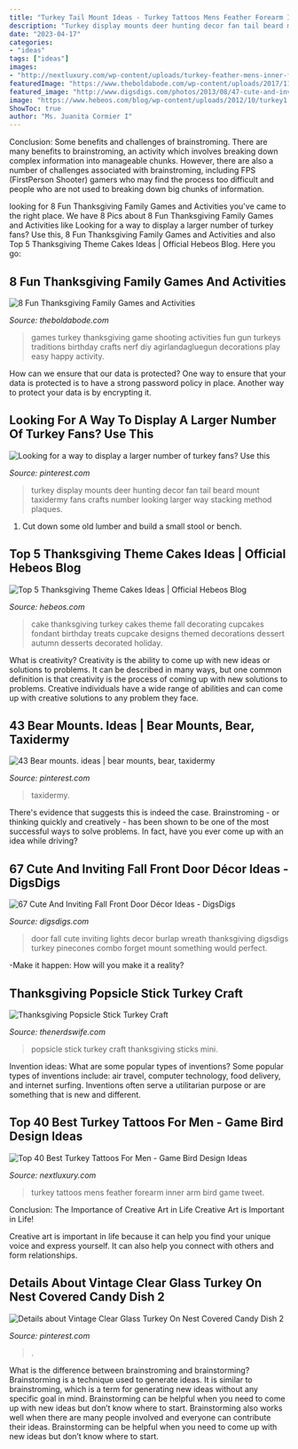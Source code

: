 ```yaml
---
title: "Turkey Tail Mount Ideas - Turkey Tattoos Mens Feather Forearm Inner Arm Bird Game Tweet"
description: "Turkey display mounts deer hunting decor fan tail beard mount taxidermy fans crafts number looking larger way stacking method plaques"
date: "2023-04-17"
categories:
- "ideas"
tags: ["ideas"]
images:
- "http://nextluxury.com/wp-content/uploads/turkey-feather-mens-inner-forearm-tattoos.jpg"
featuredImage: "https://www.theboldabode.com/wp-content/uploads/2017/11/turkey-shoot-game2.jpg"
featured_image: "http://www.digsdigs.com/photos/2013/08/47-cute-and-inviting-fall-front-door-decor-ideas-16.jpg"
image: "https://www.hebeos.com/blog/wp-content/uploads/2012/10/turkey1.jpg"
ShowToc: true
author: "Ms. Juanita Cormier I"
---
```



Conclusion: Some benefits and challenges of brainstroming.
There are many benefits to brainstroming, an activity which involves breaking down complex information into manageable chunks. However, there are also a number of challenges associated with brainstroming, including FPS (FirstPerson Shooter) gamers who may find the process too difficult and people who are not used to breaking down big chunks of information.

	

		
looking for 8 Fun Thanksgiving Family Games and Activities you've came to the right place. We have 8 Pics about 8 Fun Thanksgiving Family Games and Activities like Looking for a way to display a larger number of turkey fans? Use this, 8 Fun Thanksgiving Family Games and Activities and also Top 5 Thanksgiving Theme Cakes Ideas | Official Hebeos Blog. Here you go:
		
    
## 8 Fun Thanksgiving Family Games And Activities

<img loading=lazy src="https://www.theboldabode.com/wp-content/uploads/2017/11/turkey-shoot-game2.jpg" onerror="this.onerror=null;this.src='https://tse1.mm.bing.net/th?id=OIP.-7FgqM1TznFYeDIK9wuNpwHaQj&amp;pid=15.1';" alt="8 Fun Thanksgiving Family Games and Activities">

_Source: theboldabode.com_

>games turkey thanksgiving game shooting activities fun gun turkeys traditions birthday crafts nerf diy agirlandagluegun decorations play easy happy activity. 

	

How can we ensure that our data is protected?
One way to ensure that your data is protected is to have a strong password policy in place. Another way to protect your data is by encrypting it.

    
## Looking For A Way To Display A Larger Number Of Turkey Fans? Use This

<img loading=lazy src="https://i.pinimg.com/originals/43/d0/69/43d069622041e467ded5ae7d9ff65b51.jpg" onerror="this.onerror=null;this.src='https://tse3.mm.bing.net/th?id=OIP.CtlEnrRBrIFd6TPLxeEngAAAAA&amp;pid=15.1';" alt="Looking for a way to display a larger number of turkey fans? Use this">

_Source: pinterest.com_

>turkey display mounts deer hunting decor fan tail beard mount taxidermy fans crafts number looking larger way stacking method plaques. 

	

1. Cut down some old lumber and build a small stool or bench.

    
## Top 5 Thanksgiving Theme Cakes Ideas | Official Hebeos Blog

<img loading=lazy src="https://www.hebeos.com/blog/wp-content/uploads/2012/10/turkey1.jpg" onerror="this.onerror=null;this.src='https://tse1.mm.bing.net/th?id=OIP.fuGLIVRqWaabPeYuuJ8ZPQHaHa&amp;pid=15.1';" alt="Top 5 Thanksgiving Theme Cakes Ideas | Official Hebeos Blog">

_Source: hebeos.com_

>cake thanksgiving turkey cakes theme fall decorating cupcakes fondant birthday treats cupcake designs themed decorations dessert autumn desserts decorated holiday. 

	

What is creativity?
Creativity is the ability to come up with new ideas or solutions to problems. It can be described in many ways, but one common definition is that creativity is the process of coming up with new solutions to problems. Creative individuals have a wide range of abilities and can come up with creative solutions to any problem they face.

    
## 43 Bear Mounts. Ideas | Bear Mounts, Bear, Taxidermy

<img loading=lazy src="https://i.pinimg.com/474x/70/eb/91/70eb912df88493cfb8754512e0196e0f--taxidermy-bears.jpg" onerror="this.onerror=null;this.src='https://tse4.mm.bing.net/th?id=OIP.-0zIDguQCZqVDGrOYXCSmwAAAA&amp;pid=15.1';" alt="43 Bear mounts. ideas | bear mounts, bear, taxidermy">

_Source: pinterest.com_

>taxidermy. 

	

There's evidence that suggests this is indeed the case. Brainstroming - or thinking quickly and creatively - has been shown to be one of the most successful ways to solve problems. In fact, have you ever come up with an idea while driving?

    
## 67 Cute And Inviting Fall Front Door Décor Ideas - DigsDigs

<img loading=lazy src="http://www.digsdigs.com/photos/2013/08/47-cute-and-inviting-fall-front-door-decor-ideas-16.jpg" onerror="this.onerror=null;this.src='https://tse3.mm.bing.net/th?id=OIP.Th8jkQQKubxGOQvb5X9uygHaJ4&amp;pid=15.1';" alt="67 Cute And Inviting Fall Front Door Décor Ideas - DigsDigs">

_Source: digsdigs.com_

>door fall cute inviting lights decor burlap wreath thanksgiving digsdigs turkey pinecones combo forget mount something would perfect. 

	

-Make it happen: How will you make it a reality?

    
## Thanksgiving Popsicle Stick Turkey Craft

<img loading=lazy src="https://farm8.staticflickr.com/7502/15251467214_d0f7c9fd84_c.jpg" onerror="this.onerror=null;this.src='https://tse2.mm.bing.net/th?id=OIP.tPXC-V67N8ot8UrQYKlg-QHaLG&amp;pid=15.1';" alt="Thanksgiving Popsicle Stick Turkey Craft">

_Source: thenerdswife.com_

>popsicle stick turkey craft thanksgiving sticks mini. 

	

Invention ideas: What are some popular types of inventions?
Some popular types of inventions include: air travel, computer technology, food delivery, and internet surfing. Inventions often serve a utilitarian purpose or are something that is new and different.

    
## Top 40 Best Turkey Tattoos For Men - Game Bird Design Ideas

<img loading=lazy src="http://nextluxury.com/wp-content/uploads/turkey-feather-mens-inner-forearm-tattoos.jpg" onerror="this.onerror=null;this.src='https://tse4.mm.bing.net/th?id=OIP.Z_9BuKalRCc9w1qWHMhXTAHaH9&amp;pid=15.1';" alt="Top 40 Best Turkey Tattoos For Men - Game Bird Design Ideas">

_Source: nextluxury.com_

>turkey tattoos mens feather forearm inner arm bird game tweet. 

	

Conclusion: The Importance of Creative Art in Life
Creative Art is Important in Life!

Creative art is important in life because it can help you find your unique voice and express yourself. It can also help you connect with others and form relationships.

    
## Details About Vintage Clear Glass Turkey On Nest Covered Candy Dish 2

<img loading=lazy src="https://i.pinimg.com/originals/2b/47/2f/2b472fa145c04d153cf1b8bf3371ccb4.jpg" onerror="this.onerror=null;this.src='https://tse2.mm.bing.net/th?id=OIP.EI_VS0KAOilcotmV6OInuwHaJ3&amp;pid=15.1';" alt="Details about Vintage Clear Glass Turkey On Nest Covered Candy Dish 2">

_Source: pinterest.com_

>. 

	

What is the difference between brainstroming and brainstorming?
Brainstorming is a technique used to generate ideas. It is similar to brainstroming, which is a term for generating new ideas without any specific goal in mind. Brainstorming can be helpful when you need to come up with new ideas but don’t know where to start.  Brainstorming also works well when there are many people involved and everyone can contribute their ideas. Brainstorming can be helpful when you need to come up with new ideas but don’t know where to start.

